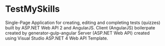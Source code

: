 # TestMySkills
Single-Page Application for creating, editing and completing tests (quizzes) built by ASP.NET Web API 2 and AngularJS. Client (AngularJS) boilerpate created by generator-gulp-angular Server (ASP.NET Web API) created using Visual Studio ASP.NET 4 Web API Template.
